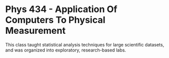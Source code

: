 # Phys 434 - Application Of Computers To Physical Measurement
This class taught statistical analysis techniques for large scientific datasets, and was organized into exploratory, research-based labs.
